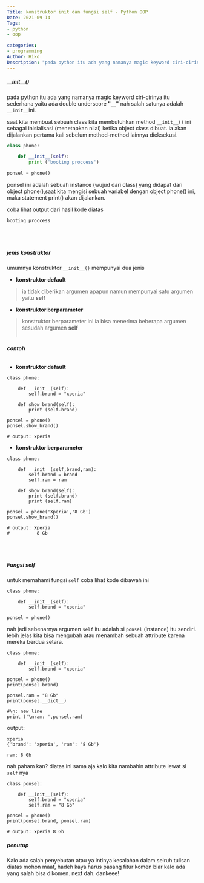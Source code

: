 ```yaml
---
Title: konstruktor init dan fungsi self - Python OOP
Date: 2021-09-14
Tags: 
- python
- oop

categories:
- programming
Author: Hiko
Description: "pada python itu ada yang namanya magic keyword ciri-cirinya itu sederhana yaitu ada double underscore,nah salah satunya adalah `__init__`ini."
---
```


##### \_\_init__()
pada python itu ada yang namanya magic keyword ciri-cirinya itu sederhana yaitu ada double underscore **"__"** nah salah satunya adalah `__init__`ini.

saat kita membuat sebuah class kita membutuhkan method `__init__()` ini
sebagai inisialisasi (menetapkan nilai) ketika object class dibuat. ia akan dijalankan pertama kali sebelum method-method lainnya dieksekusi.

```python
class phone:

    def __init__(self):
        print ('booting proccess')

ponsel = phone()
```

ponsel ini adalah sebuah instance (wujud dari class) yang didapat dari object phone(),saat kita mengisi sebuah variabel dengan object phone() ini, maka statement print() akan dijalankan.

coba lihat output dari hasil kode diatas
```python
booting proccess
```

<br><br>
##### **jenis konstruktor**
umumnya konstruktor `__init__()` mempunyai dua jenis

* **konstruktor default**
>ia tidak diberikan argumen apapun namun mempunyai satu argumen yaitu **self**
* **konstruktor berparameter**
>konstruktor berparameter ini ia bisa menerima beberapa argumen sesudah argumen **self**
<br><br>
###### **contoh**
* **konstruktor default**
```
class phone:

    def __init__(self):
        self.brand = "xperia"

    def show_brand(self):
        print (self.brand)

ponsel = phone()
ponsel.show_brand()

# output: xperia
```

* **konstruktor berparameter**
```
class phone:

    def __init__(self,brand,ram):
        self.brand = brand
        self.ram = ram

    def show_brand(self):
        print (self.brand)
        print (self.ram)

ponsel = phone('Xperia','8 Gb')
ponsel.show_brand()

# output: Xperia
#          8 Gb         
```
<br><br>

##### **Fungsi self**
untuk memahami fungsi `self` coba lihat kode dibawah ini

```
class phone:

    def __init__(self):
        self.brand = "xperia"

ponsel = phone()
```

nah jadi sebenarnya argumen `self` itu adalah si `ponsel` (instance) itu sendiri. lebih jelas kita bisa mengubah atau menambah sebuah attribute karena mereka berdua setara.

```
class phone:

    def __init__(self):
        self.brand = "xperia"

ponsel = phone()
print(ponsel.brand)

ponsel.ram = "8 Gb"
print(ponsel.__dict__)

#\n: new line
print ('\nram: ',ponsel.ram)
```

output:
```
xperia
{'brand': 'xperia', 'ram': '8 Gb'}

ram: 8 Gb
```

nah paham kan? diatas ini sama aja kalo kita nambahin attribute lewat si `self` nya

```
class ponsel:

    def __init__(self):
        self.brand = "xperia"
        self.ram = "8 Gb"

ponsel = phone()
print(ponsel.brand, ponsel.ram)

# output: xperia 8 Gb
```

##### **penutup**
Kalo ada salah penyebutan atau ya intinya kesalahan dalam selruh tulisan diatas mohon maaf, hadeh kaya harus pasang fitur komen biar kalo ada yang salah bisa dikomen. next dah. dankeee!







